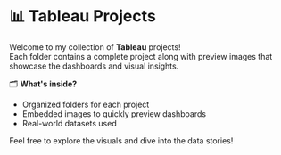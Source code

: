# 📊 Tableau Projects

Welcome to my collection of **Tableau** projects!  
Each folder contains a complete project along with preview images that showcase the dashboards and visual insights.

🗂️ **What's inside?**  
- Organized folders for each project  
- Embedded images to quickly preview dashboards  
- Real-world datasets used

Feel free to explore the visuals and dive into the data stories!


